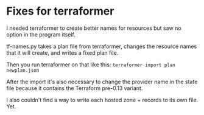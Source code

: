 # Fixes for terraformer

I needed terraformer to create better names for resources but saw no option in the program itself.

tf-names.py takes a plan file from terraformer, changes the resource names that it will create, and
 writes a fixed plan file.

Then you run terraformer on that like this: `terraformer import plan newplan.json`


After the import it's also necessary to change the provider name in the state file because it
contains the Terraform pre-0.13 variant.

I also couldn't find a way to write each hosted zone + records to its own file. Yet.

